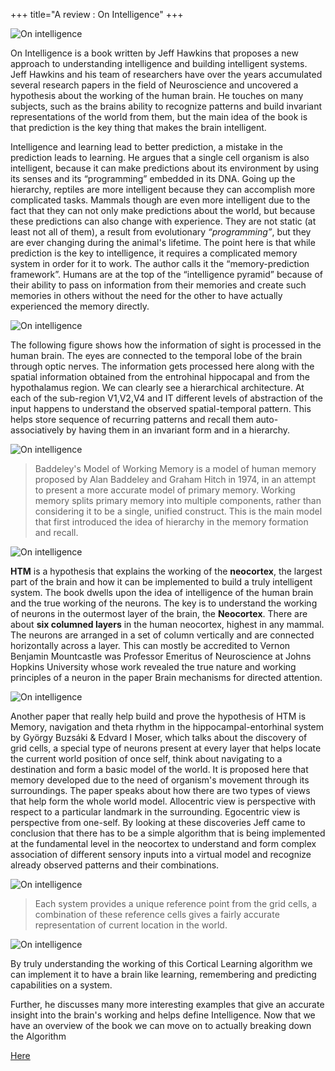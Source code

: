 +++
title="A review : On Intelligence"
+++

![On intelligence](/img/onin.jpg)

On Intelligence is a book written by Jeff Hawkins that proposes a new approach to understanding intelligence and building intelligent 
systems. Jeff Hawkins and his team of researchers have over the years accumulated several research papers in the field of Neuroscience 
and uncovered a hypothesis about the working of the human brain. He touches on many subjects, such as the brains ability to recognize 
patterns  and build invariant representations of the world from them, but the main idea of the book is that prediction is the key thing 
that makes the brain intelligent.  

Intelligence and learning lead to better prediction, a mistake in the prediction leads to learning. He argues that a single cell organism
is also intelligent, because it can make predictions about its environment by using its senses and its “programming” embedded in its DNA.
Going up the hierarchy, reptiles are more intelligent because they can accomplish more complicated tasks. Mammals though are even more 
intelligent due to the fact that they can not only make predictions about the world, but because these predictions can also change with
experience. They are not static (at least not all of them), a result from evolutionary _“programming”_, but they are ever changing during 
the animal's lifetime. The point here is that while prediction is the key to intelligence, it requires a complicated memory system in order
for it to work. The author calls it the “memory-prediction framework”. Humans are at the top of the “intelligence pyramid” because of their
ability to pass on information from their memories and create such memories in others without the need for the other to have actually 
experienced the memory directly. 

![On intelligence](/img/entrohinal.jpg)

The following figure shows how the information of sight is processed in the human brain. The eyes are connected to the temporal lobe of the 
brain through optic nerves. The information gets processed here along with the spatial information obtained from the entrohinal hippocapal and from the hypothalamus
region. We can clearly see a hierarchical architecture. At each of the sub-region V1,V2,V4 and IT different levels of abstraction of the 
input happens to understand the observed spatial-temporal pattern. This helps store sequence of recurring patterns and recall them 
auto-associatively by having them in an invariant form and in a hierarchy.

![On intelligence](/img/vc.PNG)

>Baddeley's Model of Working Memory is a model of human memory proposed by Alan Baddeley and Graham Hitch in 1974, in an attempt to present a more accurate model of primary memory. Working memory splits primary memory into multiple components, rather than considering it to be a single, unified construct. This is the main model that first introduced the idea of hierarchy in the memory formation and recall.

![On intelligence](/img/bm.PNG)

**HTM** is a hypothesis that explains the working of the **neocortex**, the largest part of the brain and how it can be implemented 
to build a truly intelligent system. The book dwells upon the idea of intelligence of the human brain and the true working of the neurons.
The key is to understand the working of neurons in the outermost layer of the brain, the **Neocortex**. There are about **six columned 
layers** in the human neocortex, highest in any mammal. The neurons are arranged in a set of column vertically and are connected 
horizontally across a layer. This can mostly be accredited to Vernon Benjamin Mountcastle was Professor Emeritus of Neuroscience at 
Johns Hopkins University whose work revealed the true nature and working principles of a neuron in the paper Brain mechanisms for directed
attention.

![On intelligence](/img/br.PNG)

Another paper that really help build and prove the hypothesis of HTM is Memory, navigation and theta rhythm in the hippocampal-entorhinal
system by György Buzsáki & Edvard I Moser, which talks about the discovery of grid cells, a special type of neurons present at every layer
that helps locate the current world position of once self, think about navigating to a destination and form a basic model of the world.
It is proposed here that memory developed due to the need of organism's movement through its surroundings.
The paper speaks about how there are two types of views that help form the whole world model. Allocentric view is perspective with 
respect to a particular landmark in the surrounding. Egocentric view is perspective from one-self. By looking at these discoveries Jeff
came to conclusion that there has to be a simple algorithm that is being implemented at the fundamental level in the neocortex to 
understand and form complex association of different sensory inputs into a virtual model and recognize already observed patterns and
their combinations.

![On intelligence](/img/Capture11.PNG)

>Each system provides a unique reference point from the grid cells, a combination of these reference cells gives a fairly accurate representation of current location in the world.

![On intelligence](/img/Capture10.PNG)


By truly understanding the working of this Cortical Learning algorithm we can implement it to have a brain like learning, remembering 
and predicting capabilities on a system.

Further, he discusses many more interesting examples that give an accurate insight into the brain's working and helps define Intelligence.
Now that we have an overview of the book we can move on to actually breaking down the Algorithm 

[Here](https://sananara-aryabhata.netlify.com/post/htm)

